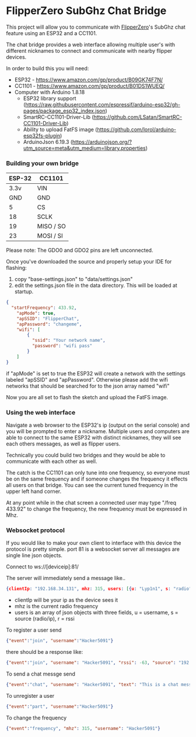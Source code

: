 # FlipperZero SubGhz Chat Bridge

This project will allow you to communicate with [FlipperZero](https://flipperzero.one/)'s SubGhz chat feature using an ESP32 and a CC1101.

The chat bridge provides a web interface allowing multiple user's with different nicknames to connect and communicate with nearby flipper devices.

In order to build this you will need:

 * ESP32 - https://www.amazon.com/gp/product/B09GK74F7N/
 * CC1101 - https://www.amazon.com/gp/product/B01DS1WUEQ/
 * Computer with Arduino 1.8.18
     * ESP32 library support (https://raw.githubusercontent.com/espressif/arduino-esp32/gh-pages/package_esp32_index.json)
     * SmartRC-CC1101-Driver-Lib (https://github.com/LSatan/SmartRC-CC1101-Driver-Lib)
     * Ability to upload FatFS image (https://github.com/lorol/arduino-esp32fs-plugin)
     * ArduinoJson 6.19.3 (https://arduinojson.org/?utm_source=meta&utm_medium=library.properties)


### Building your own bridge

 ESP-32 | CC1101
 -------|------------
 3.3v   | VIN
 GND    | GND
 5      | CS
 18     | SCLK
 19     | MISO / SO
 23     | MOSI / SI

Please note: The GDO0 and GDO2 pins are left unconnected.

Once you've downloaded the source and properly setup your IDE for flashing:
  1. copy "base-settings.json" to "data/settings.json"
  2. edit the settings.json file in the data directory. This will be loaded at startup.

```json
{
  "startFrequency": 433.92,
    "apMode": true,
    "apSSID": "FlipperChat",
    "apPassword": "changeme",
    "wifi": [
        {
          "ssid": "Your network name",
          "password": "wifi pass"
        }
    ]
}

```
if "apMode" is set to true the ESP32 will create a network with the settings labeled "apSSID" and "apPassword". Otherwise please add the wifi networks that should be searched for to the json array named "wifi"

Now you are all set to flash the sketch and upload the FatFS image.

### Using the web interface

Navigate a web browser to the ESP32's ip (output on the serial console) and you will be prompted to enter a nickname. Multiple users and computers are able to connect to the same ESP32 with distinct nicknames, they will see each others messages, as well as flipper users.

Technically you could build two bridges and they would be able to communicate with each other as well.

The catch is the CC1101 can only tune into one frequency, so everyone must be on the same frequency and if someone changes the frequency it effects all users on that bridge. You can see the current tuned frequency in the upper left hand corner.

At any point while in the chat screen a connected user may type "/freq 433.92" to change the frequency, the new frequency must be expressed in Mhz.

### Websocket protocol

If you would like to make your own client to interface with this device the protocol is pretty simple. port 81 is a websocket server all messages are single line json objects.

Connect to ws://[deviceip]:81/

The server will immediately send a message like..
```json
{clientIp: "192.168.34.131", mhz: 315, users: [{u: "Lyp1n1", s: "radio", r: -36}]}
```

  * clientIp will be your ip as the device sees it
  * mhz is the current radio frequency
  * users is an array of json objects with three fields, u = username, s = source (radio/ip), r = rssi

To register a user send
```json
{"event":"join", "username":"Hacker5091"}
```

there should be a response like:
```json
{"event":"join", "username": "Hacker5091", "rssi": -63, "source": "192.168.0.131"}
```

To send a chat messge send
```json
{"event":"chat", "username": "Hacker5091", "text": "This is a chat message"}
```

To unregister a user
```json
{"event":"part", "username":"Hacker5091"}
```

To change the frequency
```json
{"event":"frequency", "mhz": 315, "username": "Hacker5091"}
```